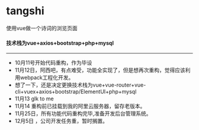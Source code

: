 # tangshi
使用vue做一个诗词的浏览页面
#### 技术栈为vue+axios+bootstrap+php+mysql
--- 
- 10月11号开始代码重构，作为毕设
- 11月12日，阿西吧，有点难受，功能全实现了，但是想再次重构，觉得应该利用webpack工程化开发。
- 想了一下，还是决定更换技术栈为vue+vue-router+vue-cli+vuex+axios+bootstrap/ElementUI+php+mysql
- 11月13 glk to me
- 11月14 重构前已挂载到我的阿里云服务器，留存老版本。
- 11月25日，所有功能代码重构完毕,准备开发后台管理系统。
- 12月5日 ，公司开发任务重，暂时搁置。
